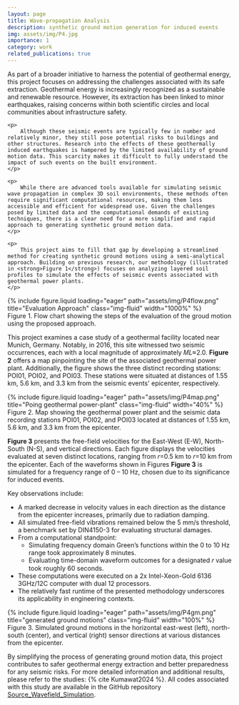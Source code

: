 ```yaml
---
layout: page
title: Wave-propagation Analysis
description: synthetic ground motion generation for induced events
img: assets/img/P4.jpg
importance: 1
category: work
related_publications: true
---
```

<div class="project-introduction">
    <p>
        As part of a broader initiative to harness the potential of geothermal energy, this project focuses on addressing the challenges associated with its safe extraction. Geothermal energy is increasingly recognized as a sustainable and renewable resource. However, its extraction has been linked to minor earthquakes, raising concerns within both scientific circles and local communities about infrastructure safety.
    </p>

    <p> 
        Although these seismic events are typically few in number and relatively minor, they still pose potential risks to buildings and other structures. Research into the effects of these geothermally induced earthquakes is hampered by the limited availability of ground motion data. This scarcity makes it difficult to fully understand the impact of such events on the built environment.
    </p>

    <p>
        While there are advanced tools available for simulating seismic wave propagation in complex 3D soil environments, these methods often require significant computational resources, making them less accessible and efficient for widespread use. Given the challenges posed by limited data and the computational demands of existing techniques, there is a clear need for a more simplified and rapid approach to generating synthetic ground motion data.
    </p>

    <p>
        This project aims to fill that gap by developing a streamlined method for creating synthetic ground motions using a semi-analytical approach. Building on previous research, our methodology (illustrated in <strong>Figure 1</strong>) focuses on analyzing layered soil profiles to simulate the effects of seismic events associated with geothermal power plants. 
    </p>

</div>

<div class="row">
        <div class="col-sm mt-3 mt-md-0 text-center">
            {% include figure.liquid loading="eager" path="assets/img/P4flow.png" title="Evaluation Approach" class="img-fluid" width="1000%" %}
        </div>
    </div>
<div class="caption text-center">
    Figure 1. Flow chart showing the steps of the evaluation of the groud motion using the proposed approach. 
 </div>

<p>
    This project examines a case study of a geothermal facility located near Munich, Germany. Notably, in 2016, this site witnessed two seismic occurrences, each with a local magnitude of approximately 𝑀𝐿≈2.0. <strong>Figure 2</strong> offers a map pinpointing the site of the associated geothermal power plant. Additionally, the figure shows the three distinct recording stations: POI01, POI02, and POI03. These stations were situated at distances of 1.55 km, 5.6 km, and 3.3 km from the seismic events' epicenter, respectively.
</p>

<div class="row">
    <div class="col-sm mt-3 mt-md-0 text-center">
        {% include figure.liquid loading="eager" path="assets/img/P4map.png" title="Poing geothermal power-plant" class="img-fluid" width="40%" %}
    </div>
</div>
<div class="caption text-center">
    Figure 2. Map showing the geothermal power plant and the seismic data recording stations POI01, POI02, and POI03 located at distances of 1.55 km, 5.6 km, and 3.3 km from the epicenter.
</div>

<p>
    <strong>Figure 3</strong> presents the free-field velocities for the East-West (E-W), North-South (N-S), and vertical directions. Each figure displays the velocities evaluated at seven distinct locations, ranging from 𝑟=0.5 km to 𝑟=10 km from the epicenter. Each of the waveforms shown in Figures <strong>Figure 3</strong> is simulated for a frequency range of 0 – 10 Hz, chosen due to its significance for induced events. 
</p>

<p>
    Key observations include:
</p>
<ul>
    <li>A marked decrease in velocity values in each direction as the distance from the epicenter increases, primarily due to radiation damping.</li>
    <li>All simulated free-field vibrations remained below the 5 mm/s threshold, a benchmark set by DIN4150-3 for evaluating structural damages.</li>
    <li>From a computational standpoint:
        <ul>
            <li>Simulating frequency domain Green’s functions within the 0 to 10 Hz range took approximately 8 minutes.</li>
            <li>Evaluating time-domain waveform outcomes for a designated 𝑟 value took roughly 60 seconds.</li>
        </ul>
    </li>
    <li>These computations were executed on a 2x Intel-Xeon-Gold 6136 3GHz/12C computer with dual 12 processors.</li>
    <li>The relatively fast runtime of the presented methodology underscores its applicability in engineering contexts.</li>
</ul>

<div class="row">
    <div class="col-sm mt-3 mt-md-0 text-center">
        {% include figure.liquid loading="eager" path="assets/img/P4gm.png" title="generated ground motions" class="img-fluid" width="100%" %}
    </div>
</div>
<div class="caption text-center">
    Figure 3. Simulated ground motions in the horizontal east-west (left), north-south (center), and vertical (right) sensor directions at various distances from the epicenter.
</div>

<p>
    By simplifying the process of generating ground motion data, this project contributes to safer geothermal energy extraction and better preparedness for any seismic risks. For more detailed information and additional results, please refer to the studies: {% cite Kumawat2024 %}. All codes associated with this study are available in the GitHub repository <a href="https://github.com/Aditi-Kumawat/Source_Wavefield_Simulation" target="_blank">Source_Wavefield_Simulation</a>.  
</p>


